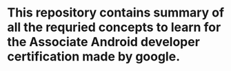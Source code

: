 # This repository contains summary of all the requried concepts to learn for the Associate Android developer certification made by google.
